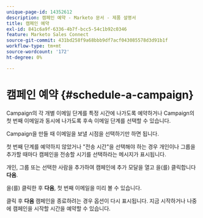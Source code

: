 ```yaml
---
unique-page-id: 14352612
description: 캠페인 예약 - Marketo 문서 - 제품 설명서
title: 캠페인 예약
exl-id: 841c6a9f-6336-4b7f-bcc5-54c1b92c0346
feature: Marketo Sales Connect
source-git-commit: 431bd258f9a68bbb9df7acf043085578d3d91b1f
workflow-type: tm+mt
source-wordcount: '172'
ht-degree: 0%

---
```


# 캠페인 예약 {#schedule-a-campaign}

Campaign의 각 개별 이메일 단계를 특정 시간에 나가도록 예약하거나 Campaign의 첫 번째 이메일과 동시에 나가도록 후속 이메일 단계를 선택할 수 있습니다.

Campaign을 만들 때 이메일을 보낼 시점을 선택하기만 하면 됩니다.

첫 번째 단계를 예약하지 않았거나 &quot;전송 시간&quot;을 선택해야 하는 경우 개인이나 그룹을 추가할 때마다 캠페인을 전송할 시기를 선택하라는 메시지가 표시됩니다.

개인, 그룹 또는 선택한 사람을 추가하여 캠페인에 추가 모달을 열고 을(를) 클릭합니다 **다음**.

을(를) 클릭한 후 **다음**, 첫 번째 이메일을 미리 볼 수 있습니다.

클릭 후 **다음** 캠페인을 종료하려는 경우 옵션이 다시 표시됩니다. 지금 시작하거나 나중에 캠페인을 시작할 시간을 예약할 수 있습니다.
